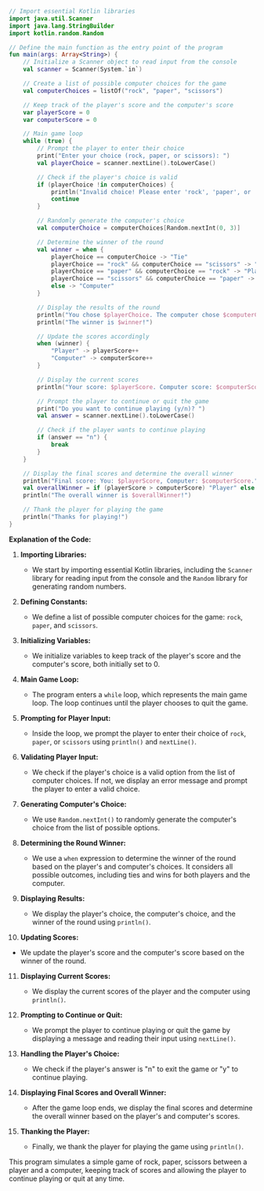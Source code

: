 ```kotlin
// Import essential Kotlin libraries
import java.util.Scanner
import java.lang.StringBuilder
import kotlin.random.Random

// Define the main function as the entry point of the program
fun main(args: Array<String>) {
    // Initialize a Scanner object to read input from the console
    val scanner = Scanner(System.`in`)

    // Create a list of possible computer choices for the game
    val computerChoices = listOf("rock", "paper", "scissors")

    // Keep track of the player's score and the computer's score
    var playerScore = 0
    var computerScore = 0

    // Main game loop
    while (true) {
        // Prompt the player to enter their choice
        print("Enter your choice (rock, paper, or scissors): ")
        val playerChoice = scanner.nextLine().toLowerCase()

        // Check if the player's choice is valid
        if (playerChoice !in computerChoices) {
            println("Invalid choice! Please enter 'rock', 'paper', or 'scissors'")
            continue
        }

        // Randomly generate the computer's choice
        val computerChoice = computerChoices[Random.nextInt(0, 3)]

        // Determine the winner of the round
        val winner = when {
            playerChoice == computerChoice -> "Tie"
            playerChoice == "rock" && computerChoice == "scissors" -> "Player"
            playerChoice == "paper" && computerChoice == "rock" -> "Player"
            playerChoice == "scissors" && computerChoice == "paper" -> "Player"
            else -> "Computer"
        }

        // Display the results of the round
        println("You chose $playerChoice. The computer chose $computerChoice.")
        println("The winner is $winner!")

        // Update the scores accordingly
        when (winner) {
            "Player" -> playerScore++
            "Computer" -> computerScore++
        }

        // Display the current scores
        println("Your score: $playerScore. Computer score: $computerScore.")

        // Prompt the player to continue or quit the game
        print("Do you want to continue playing (y/n)? ")
        val answer = scanner.nextLine().toLowerCase()

        // Check if the player wants to continue playing
        if (answer == "n") {
            break
        }
    }

    // Display the final scores and determine the overall winner
    println("Final score: You: $playerScore, Computer: $computerScore.")
    val overallWinner = if (playerScore > computerScore) "Player" else "Computer"
    println("The overall winner is $overallWinner!")

    // Thank the player for playing the game
    println("Thanks for playing!")
}
```

**Explanation of the Code:**

1. **Importing Libraries:**
   - We start by importing essential Kotlin libraries, including the `Scanner` library for reading input from the console and the `Random` library for generating random numbers.

2. **Defining Constants:**
   - We define a list of possible computer choices for the game: `rock`, `paper`, and `scissors`.

3. **Initializing Variables:**
   - We initialize variables to keep track of the player's score and the computer's score, both initially set to 0.

4. **Main Game Loop:**
   - The program enters a `while` loop, which represents the main game loop. The loop continues until the player chooses to quit the game.

5. **Prompting for Player Input:**
   - Inside the loop, we prompt the player to enter their choice of `rock`, `paper`, or `scissors` using `println()` and `nextLine()`.

6. **Validating Player Input:**
   - We check if the player's choice is a valid option from the list of computer choices. If not, we display an error message and prompt the player to enter a valid choice.

7. **Generating Computer's Choice:**
   - We use `Random.nextInt()` to randomly generate the computer's choice from the list of possible options.

8. **Determining the Round Winner:**
   - We use a `when` expression to determine the winner of the round based on the player's and computer's choices. It considers all possible outcomes, including ties and wins for both players and the computer.

9. **Displaying Results:**
   - We display the player's choice, the computer's choice, and the winner of the round using `println()`.

10. **Updating Scores:**
   - We update the player's score and the computer's score based on the winner of the round.

11. **Displaying Current Scores:**
    - We display the current scores of the player and the computer using `println()`.

12. **Prompting to Continue or Quit:**
    - We prompt the player to continue playing or quit the game by displaying a message and reading their input using `nextLine()`.

13. **Handling the Player's Choice:**
    - We check if the player's answer is "n" to exit the game or "y" to continue playing.

14. **Displaying Final Scores and Overall Winner:**
    - After the game loop ends, we display the final scores and determine the overall winner based on the player's and computer's scores.

15. **Thanking the Player:**
    - Finally, we thank the player for playing the game using `println()`.

This program simulates a simple game of rock, paper, scissors between a player and a computer, keeping track of scores and allowing the player to continue playing or quit at any time.